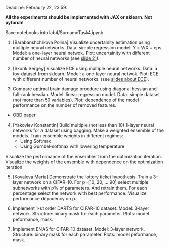 Deadline: Febraury 22, 23.59.

**All the experiments should be implemented with JAX or sklearn. Not pytorch!**

Save notebooks into lab4/SurnameTask4.ipynb

1. [Barabanshchikova Polina] Visualize uncertainity estimation using multiple neural networks. Data: simple regression model: Y = WX + eps. Model: a one-layer neural netwok. Plot: uncertainity with different number of neural networks (see [slide 21](https://raw.githubusercontent.com/intsystems/BMM/main-22/slides/slides10_ens.pdf)).


2. [Skorik Sergey] Visualize ECE using multiple neural networks. Data: a toy-dataset from sklearn. Model: a one-layer neural netwok. Plot: ECE with different number of neural networks.
(see [slides about ECE](https://raw.githubusercontent.com/intsystems/BMM/main-22/slides/slides10_ens.pdf)).

3. Compare optimal brain damage procdure using diagonal hessian and full-rank hessian. Model: linear regression model. Data: simple dataset (not more than 50 variables). Plot: dependence of the model performance on the number of removed features. 
* [OBD paper](https://proceedings.neurips.cc/paper/1989/file/6c9882bbac1c7093bd25041881277658-Paper.pdf)

4. [Yakovlev Konstantin] Build multiple (not less than 10) 1-layer neural networks for a dataset using bagging. Make a weighted ensemble of the models. Train ensemble weights in different regimes:
    - Using Softmax
    - Using Gumbel-softmax with lowering temperature
    
Visualize the performance of the ensembler from the optimization iteration. Visualize the weights of the ensemble with dependence on the optimization iteration. 


5. [Kovaleva Maria] Demonstrate the lottery ticket hypothesis. Train a 3-layer network on a CIFAR-10. For p=[10, 20, ... 90] select multiple subnetworks with p% of parameters. And retrain them. For each percentage select the network with best performance. Visualize performance depndency on p. 


6. Implement 1-st order DARTS for CIFAR-10 dataset. Model: 3-layer network. Structure: binary mask for each parameter. Plots: model peformance, mask.

7. Implement ENAS for CIFAR-10 dataset. Model: 3-layer network. Structure: binary mask for each parameter. Plots: model peformance, mask.


